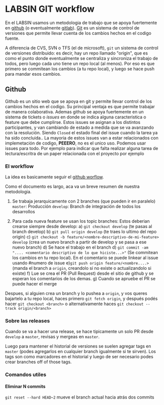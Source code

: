 # LABSIN GIT workflow

En el LABSIN usamos un metodologia de trabajo que se apoya fuertemente en [github](https://github.com) (o eventualmente [gitlab](https://gitlab.com)). [Git](https://git-scm.com/) es un sistema de control de versiones que permite llevar cuenta de los cambios hechos en el codigo fuente.

A diferencia de CVS, SVN o TFS (el de microsoft), `git` un sistema de control de versiones  distribuido: es decir, hay un repo llamado "origin", que es como el punto donde eventualmente se centraliza y sincroniza el trabajo de todos, pero luego cada uno tiene un repo local (al menos). Por eso es que primero se commitean los cambios (a tu repo local), y luego se hace push para mandar esos cambios.


## Github

Github es un sitio web que se apoya en git y permite llevar control de los cambios hechos en el codigo.  Su principal ventaja es que permite trabajar de manera colaborativa.  Ademas github se apoya fuertemente en un sistema de tickets o *issues* en donde se indica alguna caracteristica o feature que debe cumplirse. Estos issues se asignan a los distintos participantes, y van cambiando de estado a medida que se va avanzando con la resolución. Siendo  `Closed` el estado final del issue cuando la tarea ya ha sido concluida.. La mayoria de estos issues van a estar relacionados con implemetación de codigo, **PEEERO**, no es el unico uso. Podemos usar issues para todo. Por ejemplo para indicar que falta realizar alguna tarea de lectura/escritra de un paper relacionada con el proyecto por ejemplo

### El workflow
La idea es basicamente seguir el [github worflow](http://https://docs.github.com/en/get-started/quickstart/github-flow "worflow").

Como el documento es largo, aca va un breve resumen de nuestra metodologia.

1. Se trabaja jerarquicamente con 2 branches (que pueden ir en paralelo)
`master`: Producción
`develop`: Branch de integración de todos los desarrollos 

2. Para cada nueva feature se usan los topic branches:  Estos deberian crearse siempre desde develop:
a) `git checkout develop`  (te pasas al branch develop)
b)  `git pull origin develop`  (te traes lo ultimo del repo origin)
c)  `git checkout -b feature/<nombre-descriptivo-de-mi-feature> develop` (crea un nuevo branch a partir de develop y se pasa a ese nuevo branch) 
d) Se hace el trabajo en el branch
d) `git commit -am ".... <comentario descriptivo de lo que hiciste...>"`  (Se commitean los cambios en tu repo local). En el comentario se puede linkear al issue usando #numero de issue
e)`git push origin feature/<nombre....> ` (manda el branch a `origin`, creandolo si no existe o actualizandolo si existe)
f) Lue se crea el PR (Pull Request) desde el sitio de github y se esperan los comentarios de los demas.
g) Cuando se apruebe el PR se puede hacer el merge

Despues, si alguien crea un branch y lo pushea a `origin`, y vos queres bajartelo a tu repo local, haces primero `git fetch origin`,  y después podés hacer `git checkout <branch>`  o alternativamente haces `git checkout --track origin/<branch>`


### Sobre las releases
Cuando se va a hacer una release, se hace tipicamente un solo PR desde `develop` a `master`, revisas y mergeas en `master`. 

Luego para mantener el historial de versiones se suelen agregar tags en `master` (podes agregarlos en cualquier branch igualmente si te sirven). Los tags son como marcadores en el historial y luego de ser necesario podes crear branches off of those tags.

### Comandos utiles
#### Eliminar N commits
`git reset --hard HEAD~2` mueve el branch actual hacia atrás dos commits

